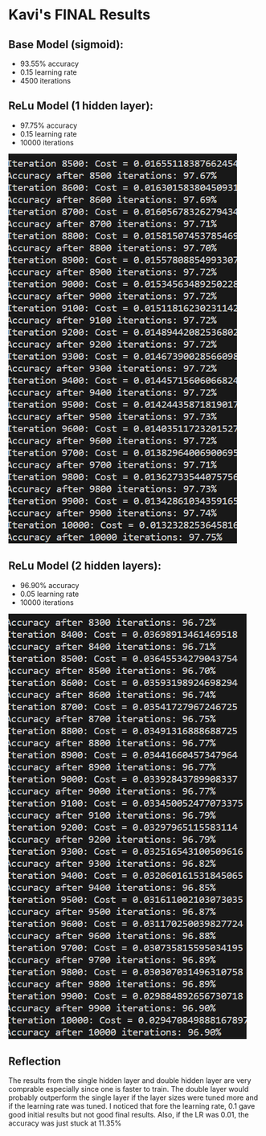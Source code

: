 # Kavi's FINAL Results

## Base Model (sigmoid):
- 93.55% accuracy
- 0.15 learning rate
- 4500 iterations
## ReLu Model (1 hidden layer): 
- 97.75% accuracy 
- 0.15 learning rate
- 10000 iterations


![data](image.png)

## ReLu Model (2 hidden layers): 
- 96.90% accuracy 
- 0.05 learning rate
- 10000 iterations


![alt text](image-1.png)

## Reflection
The results from the single hidden layer and double hidden layer are very comprable especially since one is faster to train. The double layer would probably outperform the single layer if the layer sizes were tuned more and if the learning rate was tuned. I noticed that fore the learning rate, 0.1 gave good initial results but not good final results. Also, if the LR was 0.01, the accuracy was just stuck at 11.35%

